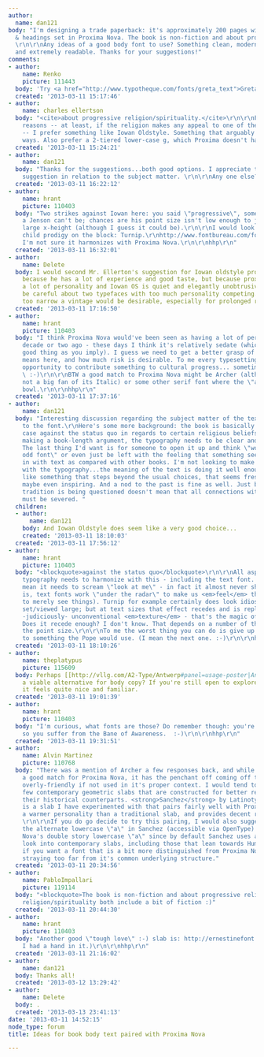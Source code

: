 ```yaml
---
author:
  name: dan121
body: "I'm designing a trade paperback: it's approximately 200 pages with the title
  & headings set in Proxima Nova. The book is non-fiction and about progressive religion/spirituality.
  \r\n\r\nAny ideas of a good body font to use? Something clean, modern, forward-looking
  and extremely readable. Thanks for your suggestions!"
comments:
- author:
    name: Renko
    picture: 111443
  body: 'Try <a href="http://www.typotheque.com/fonts/greta_text">Greta</a> by Typotheque. '
  created: '2013-03-11 15:17:46'
- author:
    name: charles ellertson
  body: "<cite>about progressive religion/spirituality.</cite>\r\n\r\nFor several
    reasons -- at least, if the religion makes any appeal to one of the core religions
    -- I prefer something like Iowan Oldstyle. Something that arguably looks both
    ways. Also prefer a 2-tiered lower-case g, which Proxima doesn't have..."
  created: '2013-03-11 15:24:21'
- author:
    name: dan121
  body: "Thanks for the suggestions...both good options. I appreciate the Iowen Oldstyle
    suggestion in relation to the subject matter. \r\n\r\nAny one else?? :)"
  created: '2013-03-11 16:22:12'
- author:
    name: hrant
    picture: 110403
  body: "Two strikes against Iowan here: you said \"progressive\", something to me
    a Jenson can't be; chances are his point size isn't low enough to justify the
    large x-height (although I guess it could be).\r\n\r\nI would look to the new
    child prodigy on the block: Turnip.\r\nhttp://www.fontbureau.com/fonts/turnip/\r\nAlthough
    I'm not sure it harmonizes with Proxima Nova.\r\n\r\nhhp\r\n"
  created: '2013-03-11 16:32:01'
- author:
    name: Delete
  body: I would second Mr. Ellerton's suggestion for Iowan oldstyle pro, not only
    because he has a lot of experience and good taste, but because proxima nova has
    a lot of personality and Iowan OS is quiet and elegantly unobtrusive. I would
    be careful about two typefaces with too much personality competing. A font without
    too narrow a vintage would be desirable, especially for prolonged reading.
  created: '2013-03-11 17:16:50'
- author:
    name: hrant
    picture: 110403
  body: "I think Proxima Nova would've been seen as having a lot of personality a
    decade or two ago - these days I think it's relatively sedate (which can be a
    good thing as you imply). I guess we need to get a better grasp of what \"progressive\"
    means here, and how much risk is desirable. To me every typesetting job is an
    opportunity to contribute something to cultural progress... sometimes covertly.
    \ :-)\r\n\r\nBTW a good match to Proxima Nova might be Archer (although I'm personally
    not a big fan of its Italic) or some other serif font where the \"a\" has a bouncy
    bowl.\r\n\r\nhhp\r\n"
  created: '2013-03-11 17:37:16'
- author:
    name: dan121
  body: "Interesting discussion regarding the subject matter of the text in relation
    to the font.\r\nHere's some more background: the book is basically an extended
    case against the status quo in regards to certain religious beliefs. Since it's
    making a book-length argument, the typography needs to be clear and not distracting.
    The last thing I'd want is for someone to open it up and think \"wow--that's an
    odd font\" or even just be left with the feeling that something seems \"off\"
    in with text as compared with other books. I'm not looking to make a huge statement
    with the typography...the meaning of the text is doing it well enough. But I would
    like something that steps beyond the usual choices, that seems fresh and new and
    maybe even inspiring. And a nod to the past is fine as well. Just because a religious
    tradition is being questioned doesn't mean that all connections with the past
    must be severed. "
  children:
  - author:
      name: dan121
    body: And Iowan Oldstyle does seem like a very good choice...
    created: '2013-03-11 18:10:03'
  created: '2013-03-11 17:56:12'
- author:
    name: hrant
    picture: 110403
  body: "<blockquote>against the status quo</blockquote>\r\n\r\nAll aspects of the
    typography needs to harmonize with this - including the text font. But that doesn't
    mean it needs to scream \"look at me\" - in fact it almost never should. The thing
    is, text fonts work \"under the radar\" to make us <em>feel</em> things (as opposed
    to merely see things). Turnip for example certainly does look idiosyncratic when
    set/viewed large; but at text sizes that effect recedes and is replaced with a
    -judiciously- unconventional <em>texture</em> - that's the magic of text fonts.
    Does it recede enough? I don't know. That depends on a number of things, not least
    the point size.\r\n\r\nTo me the worst thing you can do is give up and just revert
    to something the Pope would use. (I mean the next one. :-)\r\n\r\nhhp\r\n"
  created: '2013-03-11 18:10:26'
- author:
    name: theplatypus
    picture: 115609
  body: Perhaps [[http://vllg.com/A2-Type/Antwerp#panel=usage-poster|Antwerp]] is
    a viable alternative for body copy? If you're still open to explore hints of history...
    it feels quite nice and familiar.
  created: '2013-03-11 19:01:39'
- author:
    name: hrant
    picture: 110403
  body: "I'm curious, what fonts are those? Do remember though: you're a designer,
    so you suffer from the Bane of Awareness.  :-)\r\n\r\nhhp\r\n"
  created: '2013-03-11 19:31:51'
- author:
    name: Alvin Martinez
    picture: 110768
  body: "There was a mention of Archer a few responses back, and while Archer is certainly
    a good match for Proxima Nova, it has the penchant off coming off too quaint or
    overly-friendly if not used in it's proper context. I would tend to look at a
    few contemporary geometric slabs that are constructed for better readability than
    their historical counterparts. <strong>Sanchez</strong> by Latinotype: [[http://www.latinotype.com/#/gallery-sanchez]]
    is a slab I have experimented with that pairs fairly well with Proxima Nova, has
    a warmer personality than a traditional slab, and provides decent readability.
    \r\n\r\nIf you do go decide to try this pairing, I would also suggest you use
    the alternate lowercase \"a\" in Sanchez (accessible via OpenType) to match Proxima
    Nova's double story lowercase \"a\" since by default Sanchez uses a single story.\r\n\r\nOverall,
    look into contemporary slabs, including those that lean towards Humanist characteristics
    if you want a font that is a bit more distinguished from Proxima Nova without
    straying too far from it's common underlying structure."
  created: '2013-03-11 20:34:56'
- author:
    name: PabloImpallari
    picture: 119114
  body: "<blockquote>The book is non-fiction and about progressive religion/spirituality</blockquote>\r\n
    religion/spirituality both include a bit of fiction :)"
  created: '2013-03-11 20:44:30'
- author:
    name: hrant
    picture: 110403
  body: "Another good \"tough love\" :-) slab is: http://ernestinefont.com/\r\n(Disclaimer:
    I had a hand in it.)\r\n\r\nhhp\r\n"
  created: '2013-03-11 21:16:02'
- author:
    name: dan121
  body: Thanks all!
  created: '2013-03-12 13:29:42'
- author:
    name: Delete
  body: .
  created: '2013-03-13 23:41:13'
date: '2013-03-11 14:52:15'
node_type: forum
title: Ideas for book body text paired with Proxima Nova

---
```

